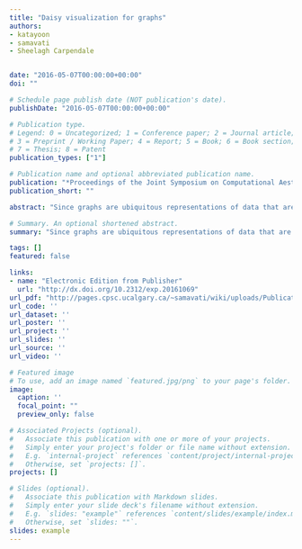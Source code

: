 ```yaml
---
title: "Daisy visualization for graphs"
authors:
- katayoon
- samavati
- Sheelagh Carpendale


date: "2016-05-07T00:00:00+00:00"
doi: ""

# Schedule page publish date (NOT publication's date).
publishDate: "2016-05-07T00:00:00+00:00"

# Publication type.
# Legend: 0 = Uncategorized; 1 = Conference paper; 2 = Journal article;
# 3 = Preprint / Working Paper; 4 = Report; 5 = Book; 6 = Book section;
# 7 = Thesis; 8 = Patent
publication_types: ["1"]

# Publication name and optional abbreviated publication name.
publication: "*Proceedings of the Joint Symposium on Computational Aesthetics and Sketch Based Interfaces and Modeling and Non-Photorealistic Animation and Rendering (Eurographics Association)*"
publication_short: ""

abstract: "Since graphs are ubiquitous representations of data that are used in many applications, creating graph layouts is an important problem. These graph layouts are usefully discussed in terms of aesthetics that originated from mathematical concepts. In contrast, we explore the use of alternative aesthetics to inspire the visualization of graphs. We present Daisy Visualization, for which we have designed a new graph layout that is inspired by ornamental patterns of daisy flowers. In Daisy Visualization, graphs' attributes are mapped to floral elements to create an attractive information visualization that might more readily hold viewers' attention. As a practical use case we apply Daisy Visualization to the layout of ecological networks based on real ecosystem datasets. We show how specific attributes of ecological networks such as input/output edges, or respiration, can be mapped to floral elements. We conducted a …"

# Summary. An optional shortened abstract.
summary: "Since graphs are ubiquitous representations of data that are used in many applications, creating graph layouts is an important problem. These graph layouts are usefully discussed in terms of aesthetics that originated from mathematical concepts. In contrast, we explore the use of alternative aesthetics to inspire the visualization of graphs. We present Daisy Visualization, for which we have designed a new graph layout that is inspired by ornamental patterns of daisy flowers. In Daisy Visualizati..."

tags: []
featured: false

links:
- name: "Electronic Edition from Publisher"
  url: "http://dx.doi.org/10.2312/exp.20161069"
url_pdf: "http://pages.cpsc.ucalgary.ca/~samavati/wiki/uploads/Publications/pdfs/daisy-vis-cae2016-etemad.pdf"
url_code: ''
url_dataset: ''
url_poster: ''
url_project: ''
url_slides: ''
url_source: ''
url_video: ''

# Featured image
# To use, add an image named `featured.jpg/png` to your page's folder. 
image:
  caption: ''
  focal_point: ""
  preview_only: false

# Associated Projects (optional).
#   Associate this publication with one or more of your projects.
#   Simply enter your project's folder or file name without extension.
#   E.g. `internal-project` references `content/project/internal-project/index.md`.
#   Otherwise, set `projects: []`.
projects: []

# Slides (optional).
#   Associate this publication with Markdown slides.
#   Simply enter your slide deck's filename without extension.
#   E.g. `slides: "example"` references `content/slides/example/index.md`.
#   Otherwise, set `slides: ""`.
slides: example
---
```

